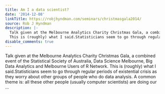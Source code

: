 ```yaml
---
title: Am I a data scientist?
date: '2014-12-08'
linkTitle: https://robjhyndman.com/seminars/christmasgala2014/
source: Rob J Hyndman
description: |-
  Talk given at the Melbourne Analytics Charity Christmas Gala, a combined event of the Statistical Society of Australia, Data Science Melbourne, Big Data Analytics and Melbourne Users of R Network.
  This is (roughly) what I said.Statisticians seem to go through regular periods of existential crisis as they worry about other groups of people who do data analysis. A common theme is: all these other people (usually computer scientists) are doing our ...
disable_comments: true
---
```

Talk given at the Melbourne Analytics Charity Christmas Gala, a combined event of the Statistical Society of Australia, Data Science Melbourne, Big Data Analytics and Melbourne Users of R Network.
This is (roughly) what I said.Statisticians seem to go through regular periods of existential crisis as they worry about other groups of people who do data analysis. A common theme is: all these other people (usually computer scientists) are doing our ...